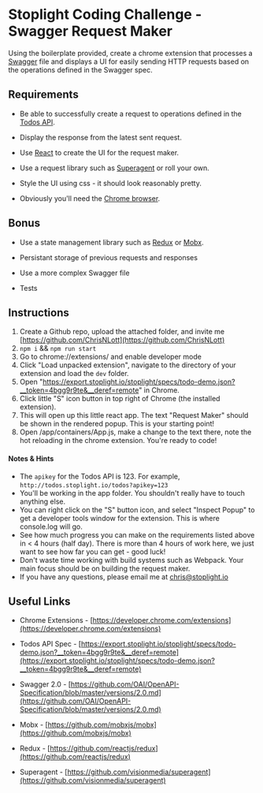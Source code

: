 # Stoplight Coding Challenge - Swagger Request Maker

Using the boilerplate provided, create a chrome extension that processes a [Swagger](https://github.com/OAI/OpenAPI-Specification/blob/master/versions/2.0.md) file and displays a UI for easily sending HTTP requests based on the operations defined in the Swagger spec.

## Requirements

* Be able to successfully create a request to operations defined in the [Todos API](https://export.stoplight.io/stoplight/specs/todo-demo.json?__token=4bgg9r9te&__deref=remote).

* Display the response from the latest sent request.

* Use [React](https://github.com/facebook/react) to create the UI for the request maker.

* Use a request library such as [Superagent](https://github.com/visionmedia/superagent) or roll your own.

* Style the UI using css - it should look reasonably pretty.

* Obviously you'll need the [Chrome browser](https://www.google.com/chrome/browser/desktop/index.html).

## Bonus

* Use a state management library such as [Redux](https://github.com/reactjs/redux) or [Mobx](https://github.com/mobxjs/mobx).

* Persistant storage of previous requests and responses

* Use a more complex Swagger file

* Tests

## Instructions

1. Create a Github repo, upload the attached folder, and invite me [https://github.com/ChrisNLott](https://github.com/ChrisNLott)
2. `npm i` && `npm run start`
3. Go to chrome://extensions/ and enable developer mode
4. Click "Load unpacked extension", navigate to the directory of your extension and load the `dev` folder.
5. Open "https://export.stoplight.io/stoplight/specs/todo-demo.json?__token=4bgg9r9te&__deref=remote" in Chrome.
6. Click little "S" icon button in top right of Chrome (the installed extension).
7. This will open up this little react app. The text "Request Maker" should be shown in the rendered popup. This is your starting point!
8. Open /app/containers/App.js, make a change to the text there, note the hot reloading in the chrome extension. You're ready to code!

#### Notes & Hints

* The `apikey` for the Todos API is 123. For example, `http://todos.stoplight.io/todos?apikey=123`
* You'll be working in the app folder. You shouldn't really have to touch anything else.
* You can right click on the "S" button icon, and select "Inspect Popup" to get a developer tools window for the extension. This is where console.log will go.
* See how much progress you can make on the requirements listed above in < 4 hours (half day). There is more than 4 hours of work here, we just want to see how far you can get - good luck!
* Don't waste time working with build systems such as Webpack. Your main focus should be on building the request maker.
* If you have any questions, please email me at [chris@stoplight.io](mailto:chris@stoplight.io)

## Useful Links

* Chrome Extensions - [https://developer.chrome.com/extensions](https://developer.chrome.com/extensions)

* Todos API Spec - [https://export.stoplight.io/stoplight/specs/todo-demo.json?__token=4bgg9r9te&__deref=remote](https://export.stoplight.io/stoplight/specs/todo-demo.json?__token=4bgg9r9te&__deref=remote)

* Swagger 2.0 - [https://github.com/OAI/OpenAPI-Specification/blob/master/versions/2.0.md](https://github.com/OAI/OpenAPI-Specification/blob/master/versions/2.0.md)

* Mobx - [https://github.com/mobxjs/mobx](https://github.com/mobxjs/mobx)

* Redux - [https://github.com/reactjs/redux](https://github.com/reactjs/redux)

* Superagent - [https://github.com/visionmedia/superagent](https://github.com/visionmedia/superagent)
